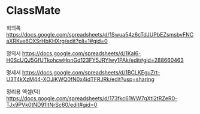 # ClassMate

회의록
https://docs.google.com/spreadsheets/d/1Swua54z6cTdJUPbEZsmsbvFNCaXRKve6OXSrHbKHXrg/edit?pli=1#gid=0

정의서
https://docs.google.com/spreadsheets/d/1Kal6-H0ScUQJ5GfUTkohcwHpnGd123FY5JRYlwy1PAk/edit#gid=288660463

명세서
https://docs.google.com/spreadsheets/d/1BCLKEguZrt-U3T4kXzM44-XOJiKWQ0fN0x4idTFRJRk/edit?usp=sharing

정리용 엑셀(덕)
https://docs.google.com/spreadsheets/d/173fkc61WW7gXtl2tRZeR0-TJx9PVk0tND91ltNrSc60/edit#gid=0
